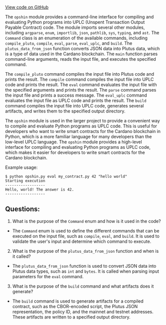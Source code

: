 [View code on GitHub](https://github.com/opshin/opshin/opshin/__main__.py)

The `opshin` module provides a command-line interface for compiling and evaluating Python programs into UPLC (Unspent Transaction Output Payable Contract) code. The module imports several other modules, including `argparse`, `enum`, `importlib`, `json`, `pathlib`, `sys`, `typing`, and `ast`. The `Command` class is an enumeration of the available commands, including `compile_pluto`, `compile`, `eval`, `parse`, `eval_uplc`, and `build`. The `plutus_data_from_json` function converts JSON data into Plutus data, which is a type of data used in the Cardano blockchain. The `main` function parses command-line arguments, reads the input file, and executes the specified command. 

The `compile_pluto` command compiles the input file into Plutus code and prints the result. The `compile` command compiles the input file into UPLC code and prints the result. The `eval` command evaluates the input file with the specified arguments and prints the result. The `parse` command parses the input file and prints a success message. The `eval_uplc` command evaluates the input file as UPLC code and prints the result. The `build` command compiles the input file into UPLC code, generates several artifacts, and writes them to the specified output directory. 

The `opshin` module is used in the larger project to provide a convenient way to compile and evaluate Python programs as UPLC code. This is useful for developers who want to write smart contracts for the Cardano blockchain in Python, which is a more familiar language for many developers than the low-level UPLC language. The `opshin` module provides a high-level interface for compiling and evaluating Python programs as UPLC code, which makes it easier for developers to write smart contracts for the Cardano blockchain. 

Example usage:

```
$ python opshin.py eval my_contract.py 42 "hello world"
Starting execution
------------------
Hello, world! The answer is 42.
------------------
```
## Questions: 
 1. What is the purpose of the `Command` enum and how is it used in the code?
- The `Command` enum is used to define the different commands that can be executed on the input file, such as `compile`, `eval`, and `build`. It is used to validate the user's input and determine which command to execute.

2. What is the purpose of the `plutus_data_from_json` function and when is it called?
- The `plutus_data_from_json` function is used to convert JSON data into Plutus data types, such as `int` and `bytes`. It is called when parsing input parameters for the `eval` command.

3. What is the purpose of the `build` command and what artifacts does it generate?
- The `build` command is used to generate artifacts for a compiled contract, such as the CBOR-encoded script, the Plutus JSON representation, the policy ID, and the mainnet and testnet addresses. These artifacts are written to a specified output directory.